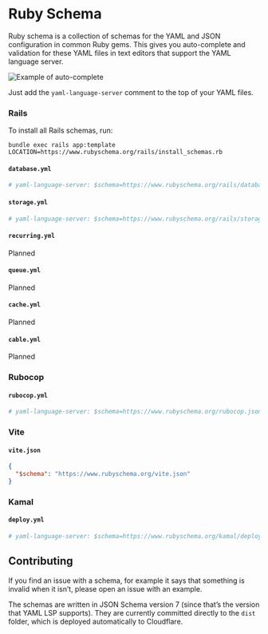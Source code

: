 # Ruby Schema

Ruby schema is a collection of schemas for the YAML and JSON configuration in common Ruby gems. This gives you auto-complete and validation for these YAML files in text editors that support the YAML language server.

![Example of auto-complete](https://github.com/user-attachments/assets/c8038624-4df5-4dd7-9fcf-787d5c8a5f71)

Just add the `yaml-language-server` comment to the top of your YAML files.

### Rails

To install all Rails schemas, run:

```
bundle exec rails app:template LOCATION=https://www.rubyschema.org/rails/install_schemas.rb
```

#### `database.yml`

```yml
# yaml-language-server: $schema=https://www.rubyschema.org/rails/database.json
```

#### `storage.yml`

```yml
# yaml-language-server: $schema=https://www.rubyschema.org/rails/storage.json
```

#### `recurring.yml`

Planned

#### `queue.yml`

Planned

#### `cache.yml`

Planned

#### `cable.yml`

Planned

### Rubocop

#### `rubocop.yml`

```yml
# yaml-language-server: $schema=https://www.rubyschema.org/rubocop.json
```

### Vite

#### `vite.json`

```json
{
  "$schema": "https://www.rubyschema.org/vite.json"
}
```

### Kamal

#### `deploy.yml`

```yml
# yaml-language-server: $schema=https://www.rubyschema.org/kamal/deploy.json
```

## Contributing

If you find an issue with a schema, for example it says that something is invalid when it isn’t, please open an issue with an example.

The schemas are written in JSON Schema version 7 (since that’s the version that YAML LSP supports). They are currently committed directly to the `dist` folder, which is deployed automatically to Cloudflare.
